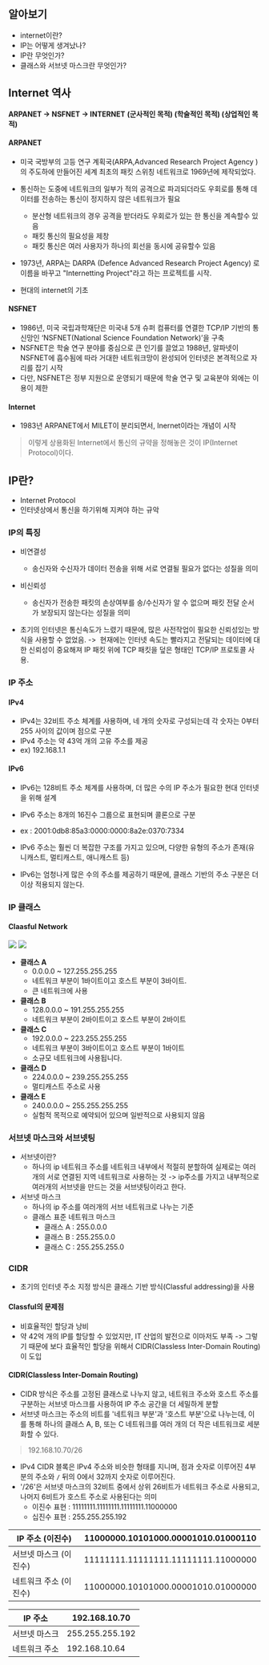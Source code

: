 ## 알아보기
- internet이란?
- IP는 어떻게 생겨났나?
- IP란 무엇인가?
- 클래스와 서브넷 마스크란 무엇인가?

## Internet 역사
**ARPANET -> NSFNET -> INTERNET**
**(군사적인 목적) (학술적인 목적) (상업적인 목적)**

#### ARPANET
- 미국 국방부의 고등 연구 계획국(ARPA,Advanced Research Project Agency )의 주도하에 만들어진 세계 최초의 패킷 스위칭 네트워크로 1969년에 제작되었다.
- 통신하는 도중에 네트워크의 일부가 적의 공격으로 파괴되더라도 우회로를 통해 데이터를  전송하는 통신이 정지하지 않은 네트워크가 필요
	- 분산형 네트워크의 경우 공격을 받더라도 우회로가 있는 한 통신을 계속할수 있음
	- 패킷 통신의 필요성을 제창
	- 패킷 통신은 여러 사용자가 하나의 회선을 동시에 공유할수 있음

- 1973년, ARPA는 DARPA (Defence Advanced Research Project Agency) 로 이름을 바꾸고 "Internetting Project"라고 하는 프로젝트를 시작.
- 현대의 internet의 기초

#### NSFNET
- 1986년, 미국 국립과학재단은 미국내 5개 슈퍼 컴퓨터를 연결한 TCP/IP 기반의 통신망인 ‘NSFNET(National Science Foundation Network)’을 구축
- NSFNET은 학술 연구 분야를 중심으로 큰 인기를 끌었고 1988년, 알파넷이 NSFNET에 흡수됨에 따라 거대한 네트워크망이 완성되어 인터넷은 본격적으로 자리를 잡기 시작
- 다만, NSFNET은 정부 지원으로 운영되기 때문에 학술 연구 및 교육분야 외에는 이용이 제한

#### Internet
- 1983년 ARPANET에서 MILET이 분리되면서, Inernet이라는 개념이 시작

> 이렇게 상용화된 Internet에서 통신의 규약을 정해놓은 것이 IP(Internet Protocol)이다.

## IP란?
- Internet Protocol
- 인터넷상에서 통신을 하기위해 지켜야 하는 규악

### IP의 특징
- 비연결성
	- 송신자와 수신자가 데이터 전송을 위해 서로 연결될 필요가 없다는 성질을 의미
- 비신뢰성
	- 송신자가 전송한 패킷의 손상여부를 송/수신자가 알 수 없으며 패킷 전달 순서가 보장되지 않는다는 성질을 의미

- 초기의 인터넷은 통신속도가 느렸기 때문에, 많은 사전작업이 필요한 신뢰성있는 방식을 사용할 수 없었음.
	->  현재에는 인터넷 속도는 빨라지고 전달되는 데이터에 대한 신뢰성이 중요해져 IP 패킷 위에 TCP 패킷을 덮은 형태인 TCP/IP 프로토콜 사용.


### IP 주소
#### IPv4

- IPv4는 32비트 주소 체계를 사용하며, 네 개의 숫자로 구성되는데 각 숫자는 0부터 255 사이의 값이며 점으로 구분
- IPv4 주소는 약 43억 개의 고유 주소를 제공
- ex) 192.168.1.1

#### IPv6

- IPv6는 128비트 주소 체계를 사용하며, 더 많은 수의 IP 주소가 필요한 현대 인터넷을 위해 설계
- IPv6 주소는 8개의 16진수 그룹으로 표현되며 콜론으로 구분
- ex : 2001:0db8:85a3:0000:0000:8a2e:0370:7334

- IPv6 주소는 훨씬 더 복잡한 구조를 가지고 있으며, 다양한 유형의 주소가 존재(유니캐스트, 멀티캐스트, 애니캐스트 등)
- IPv6는 엄청나게 많은 수의 주소를 제공하기 때문에, 클래스 기반의 주소 구분은 더 이상 적용되지 않는다.


### IP 클래스
#### Claasful Network
![](https://sunnnyimg.s3.ap-northeast-2.amazonaws.com/IP%20%ED%86%BA%EC%95%84%EB%B3%B4%EA%B8%B0%20/%20Pasted%20image%2020231110165126.png)
![](https://sunnnyimg.s3.ap-northeast-2.amazonaws.com/IP%20%ED%86%BA%EC%95%84%EB%B3%B4%EA%B8%B0%20/%20%EC%8A%A4%ED%81%AC%EB%A6%B0%EC%83%B7%202023-11-10%20%EC%98%A4%ED%9B%84%205.02.38.png)

- **클래스 A**
	- 0.0.0.0 ~ 127.255.255.255
	- 네트워크 부분이 1바이트이고 호스트 부분이 3바이트. 
	- 큰 네트워크에 사용
- **클래스 B**
	- 128.0.0.0 ~ 191.255.255.255
	- 네트워크 부분이 2바이트이고 호스트 부분이 2바이트
- **클래스 C**
	- 192.0.0.0 ~ 223.255.255.255
	- 네트워크 부분이 3바이트이고 호스트 부분이 1바이트
	- 소규모 네트워크에 사용됩니다.
- **클래스 D**
	- 224.0.0.0 ~ 239.255.255.255
	- 멀티캐스트 주소로 사용
- **클래스 E**
	- 240.0.0.0 ~ 255.255.255.255
	- 실험적 목적으로 예약되어 있으며 일반적으로 사용되지 않음

### 서브넷 마스크와 서브넷팅
- 서브넷이란?
	- 하나의 ip 네트워크 주소를 네트워크 내부에서 적절히 분할하여 실제로는 여러 개의 서로 연결된 지역 네트워크로 사용하는 것
	-> ip주소를 가지고 내부적으로 여러개의 서브넷을 만드는 것을 서브넷팅이라고 한다.
- 서브넷 마스크
	- 하나의 ip 주소를 여러개의 서브 네트워크로 나누는 기준
	- 클래스 표준 네트워크 마스크
		- 클래스 A : 255.0.0.0
		- 클래스 B : 255.255.0.0
		- 클래스 C : 255.255.255.0

### CIDR

- 초기의 인터넷 주소 지정 방식은 클래스 기반 방식(Classful addressing)을 사용
#### Classful의 문제점
- 비효율적인 할당과 낭비 
- 약 42억 개의 IP를 할당할 수 있었지만, IT 산업의 발전으로 이마저도 부족
-> 그렇기 때문에 보다 효율적인 할당을 위해서 CIDR(Classless Inter-Domain Routing)이 도입

#### CIDR(Classless Inter-Domain Routing)
- CIDR 방식은 주소를 고정된 클래스로 나누지 않고, 네트워크 주소와 호스트 주소를 구분하는 서브넷 마스크를 사용하여 IP 주소 공간을 더 세밀하게 분할
- 서브넷 마스크는 주소의 비트를 '네트워크 부분'과 '호스트 부분'으로 나누는데, 이를 통해 하나의 클래스 A, B, 또는 C 네트워크를 여러 개의 더 작은 네트워크로 세분화할 수 있다.


 > 192.168.10.70/26 
- IPv4 CIDR 블록은 IPv4 주소와 비슷한 형태를 지니며, 점과 숫자로 이루어진 4부분의 주소와 `/` 뒤의 0에서 32까지 숫자로 이루어진다.
- '/26'은 서브넷 마스크의 32비트 중에서 상위 26비트가 네트워크 주소로 사용되고, 나머지 6비트가 호스트 주소로 사용된다는 의미
	- 이진수 표현 : 11111111.11111111.11111111.11000000
	- 십진수 표현 : 255.255.255.192

| IP 주소 (이진수)     | 11000000.10101000.00001010.01000110 |
| -------------------- | ------------------------------------ |
| 서브넷 마스크 (이진수) | 11111111.11111111.11111111.11000000 |
| 네트워크 주소 (이진수) | 11000000.10101000.00001010.01000000 |

| IP 주소    | 192.168.10.70  |
| -------------------- | -------------- |
| 서브넷 마스크  | 255.255.255.192 |
| 네트워크 주소  | 192.168.10.64  |



